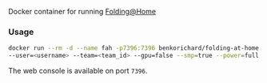 Docker container for running [Folding@Home](http://folding.stanford.edu/)

### Usage
```bash
docker run --rm -d --name fah -p7396:7396 benkorichard/folding-at-home:latest \
--user=<username> --team=<team_id> --gpu=false --smp=true --power=full
```

The web console is available on port `7396`.
